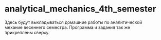 # analytical_mechanics_4th_semester

Здесь будут выкладываться домашние работы по аналитической механие весеннего семестра. Программа и задания так же прикреплены сверху.
